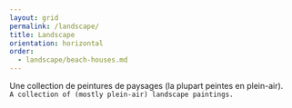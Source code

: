 ```yaml
---
layout: grid
permalink: /landscape/
title: Landscape
orientation: horizontal
order:
  - landscape/beach-houses.md
---
```


Une collection de peintures de paysages (la plupart peintes en plein-air).
<br>``A collection of (mostly plein-air) landscape paintings.``
